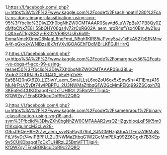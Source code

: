 1.https://l.facebook.com/l.php?u=https%3A%2F%2Fwww.kaggle.com%2Fcode%2Fsachinpatil1280%2Fcats-vs-dogs-image-classification-using-cnn-95%3Ffbclid%3DIwZXh0bgNhZW0CMTAAAR0Sawtd6_uW7pBaX1PB8Qy0ZdMfpCNk7E8l_5SbQHY06gs4y72rCoRG02A_aem_nroR4sfYsx40BmJw21uuLQ&h=AT1gzKS2y-EK02VE99zUsRx6oW-ExmaNmcKOmsC8MagL8neFmd_N5qh1KIR85iJPygy5sJv1xFkA527eEfNMrwA4f-pGky2vWNIBzsI8k7rtVXylGOAGEhFDdMB-LKFGJHHrrQ  

2.https://l.facebook.com/l.php?u=https%3A%2F%2Fwww.kaggle.com%2Fcode%2Fomarghazy56%2Fcats-vs-dogs-tf-acc-99-using-resnet50%3Ffbclid%3DIwZXh0bgNhZW0CMTAAAR0Su38Lu-Vxdp2DOURJi9xXUQ4GI_bEaHg2oH-Ea5BN20nGt6Z0_LZ3iwY_aem_SmtJLLsL6xoZoU6ox5xSpw&h=AT1EmzA16MuNrFtLV5yDt74wIPBPFU_2U3NWMaZItbqG1W2GcMmPEKq992Z6Cgxh7B3KEp9v5CUKDbapgfFcDxTUHIRzL25BmVFTTijqi4-KfQWZsyTEnsBGKkcuDbR9c2ZQ8Q
  
3.https://l.facebook.com/l.php?u=https%3A%2F%2Fwww.kaggle.com%2Fcode%2Fsamehraouf%2Fbinary-classification-using-vgg16-and-svm%3Ffbclid%3DIwZXh0bgNhZW0CMTAAAR2wsQZHZgybIoqLqF5iK5m0It1KxxiguImcM3cLw28-GRuJf6QeH6H2rZw_aem_svyN5Pay37Rnt_3JNGMHzg&h=AT1EmzA16MuNrFtLV5yDt74wIPBPFU_2U3NWMaZItbqG1W2GcMmPEKq992Z6Cgxh7B3KEp9v5CUKDbapgfFcDxTUHIRzL25BmVFTTijqi4-KfQWZsyTEnsBGKkcuDbR9c2ZQ8Q
